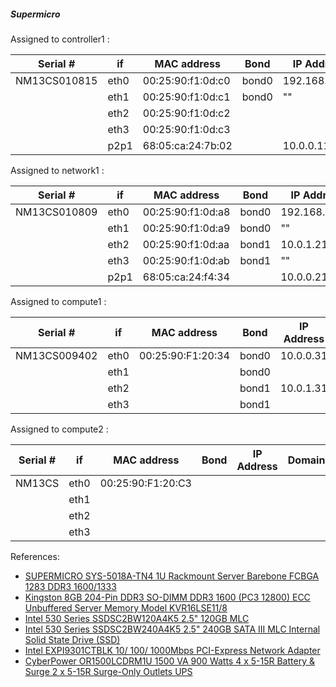 
##### Supermicro 

Assigned to controller1 :

| Serial #     | if   | MAC address       | Bond  | IP Address     | Domain |
|--------------|------|-------------------|-------|----------------|--------|
| NM13CS010815 | eth0 | 00:25:90:f1:0d:c0 | bond0 | 192.168.1.111  | pub
|              | eth1 | 00:25:90:f1:0d:c1 | bond0 | ""             | "
|              | eth2 | 00:25:90:f1:0d:c2 |
|              | eth3 | 00:25:90:f1:0d:c3 |
|              | p2p1 | 68:05:ca:24:7b:02 |       | 10.0.0.11   | mgmt   |

Assigned to network1 :

| Serial #     | if   | MAC address       | Bond  | IP Address     | Domain |
|--------------|------|-------------------|-------|----------------|--------|
| NM13CS010809 | eth0 | 00:25:90:f1:0d:a8 | bond0 | 192.168.1.121  | pub
|              | eth1 | 00:25:90:f1:0d:a9 | bond0 | ""             | ""
|              | eth2 | 00:25:90:f1:0d:aa | bond1 | 10.0.1.21      | vm
|              | eth3 | 00:25:90:f1:0d:ab | bond1 | ""             | ""
|              | p2p1 | 68:05:ca:24:f4:34 |       | 10.0.0.21      | mgmt

Assigned to compute1 :

| Serial #     | if   | MAC address       | Bond  | IP Address     | Domain |
|--------------|------|-------------------|-------|----------------|--------|
| NM13CS009402 | eth0 | 00:25:90:F1:20:34 | bond0 | 10.0.0.31      | mgmt
|              | eth1 |                   | bond0 |                |
|              | eth2 |                   | bond1 | 10.0.1.31      | vm  
|              | eth3 |                   | bond1 |                |

Assigned to compute2 :

| Serial #     | if   | MAC address       | Bond  | IP Address     | Domain |
|--------------|------|-------------------|-------|----------------|--------|
| NM13CS | eth0 | 00:25:90:F1:20:C3 |
|              | eth1 | |
|              | eth2 |  |
|              | eth3 |  |

References:

- [SUPERMICRO SYS-5018A-TN4 1U Rackmount Server Barebone FCBGA 1283 DDR3 1600/1333][1]
- [Kingston 8GB 204-Pin DDR3 SO-DIMM DDR3 1600 (PC3 12800) ECC Unbuffered Server Memory Model KVR16LSE11/8][2]
- [Intel 530 Series SSDSC2BW120A4K5 2.5" 120GB MLC][3]
- [Intel 530 Series SSDSC2BW240A4K5 2.5" 240GB SATA III MLC Internal Solid State Drive (SSD)][4]
- [Intel EXPI9301CTBLK 10/ 100/ 1000Mbps PCI-Express Network Adapter][6]
- [CyberPower OR1500LCDRM1U 1500 VA 900 Watts 4 x 5-15R Battery & Surge 2 x 5-15R Surge-Only Outlets UPS][7]

[1]: http://www.newegg.com/Product/Product.aspx?Item=N82E16816101836
[2]: http://www.newegg.com/Product/Product.aspx?Item=N82E16820239702
[3]: http://www.newegg.com/Product/Product.aspx?Item=20-167-177
[4]: http://www.newegg.com/Product/Product.aspx?Item=20-167-177
[6]: http://www.newegg.com/Product/Product.aspx?Item=N82E16833106033
[7]: http://www.newegg.com/Product/Product.aspx?Item=N82E16842102095
